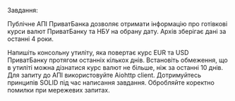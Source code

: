 Завдання:

Публічне АПІ ПриватБанка дозволяє отримати інформацію про готівкові курси валют ПриватБанку та НБУ на обрану дату. Архів зберігає дані за останні 4 роки.

Напишіть консольну утиліту, яка повертає курс EUR та USD ПриватБанку протягом останніх кількох днів. Встановіть обмеження, що в утиліті можна дізнатися курс валют не більше, ніж за останні 10 днів. Для запиту до АПІ використовуйте Aiohttp client. Дотримуйтесь принципів SOLID під час написання завдання. Обробляйте коректно помилки при мережевих запитах.
